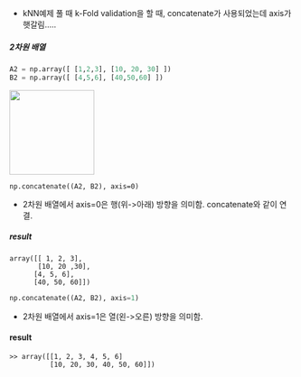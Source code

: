 

- kNN예제 풀 때 k-Fold validation을 할 때, concatenate가 사용되었는데 axis가 햇갈림.....

##### 2차원 배열

```python
A2 = np.array([ [1,2,3], [10, 20, 30] ])
B2 = np.array([ [4,5,6], [40,50,60] ])
```

<img src="https://github.com/sandartchip/TIL/assets/15938354/0c9ee61b-ea13-4689-9b98-232404b0d953" width="150px">

```
np.concatenate((A2, B2), axis=0)
```

- 2차원 배열에서 axis=0은 행(위->아래) 방향을 의미함. concatenate와 같이 연결. 
##### result
```
array([[ 1, 2, 3],
       [10, 20 ,30],
      [4, 5, 6],
      [40, 50, 60]])
```

```python
np.concatenate((A2, B2), axis=1)
```

- 2차원 배열에서 axis=1은 열(왼->오른) 방향을 의미함.

#### result
```
>> array([[1, 2, 3, 4, 5, 6]
          [10, 20, 30, 40, 50, 60]])
```
